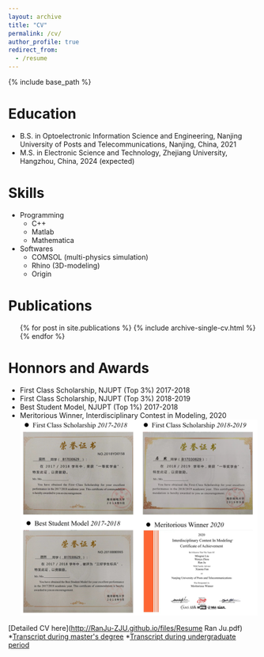 ```yaml
---
layout: archive
title: "CV"
permalink: /cv/
author_profile: true
redirect_from:
  - /resume
---
```


{% include base_path %}

Education
======
* B.S. in Optoelectronic Information Science and Engineering,
  Nanjing University of Posts and Telecommunications,
  Nanjing, China, 2021
* M.S. in Electronic Science and Technology,
  Zhejiang University,
  Hangzhou, China, 2024 (expected)
  
Skills
======
* Programming
  * C++
  * Matlab
  * Mathematica
* Softwares
  * COMSOL (multi-physics simulation)
  * Rhino (3D-modeling)
  * Origin 

Publications
======
  <ul>{% for post in site.publications %}
    {% include archive-single-cv.html %}
  {% endfor %}</ul>
  
Honnors and Awards
======
* First Class Scholarship, NJUPT (Top 3%) 2017-2018
* First Class Scholarship, NJUPT (Top 3%) 2018-2019
* Best Student Model, NJUPT (Top 1%) 2017-2018
* Meritorious Winner, Interdisciplinary Contest in Modeling, 2020
![Editing a markdown file for a talk](/images/scholar1.png)

[Detailed CV here](http://RanJu-ZJU.github.io/files/Resume Ran Ju.pdf)
*[Transcript during master's degree](http://grs.zju.edu.cn/y/scan-page.html?pd=112331753241495519600)
*[Transcript during undergraduate period](http://RanJu-ZJU.github.io/files/GPA.pdf)
